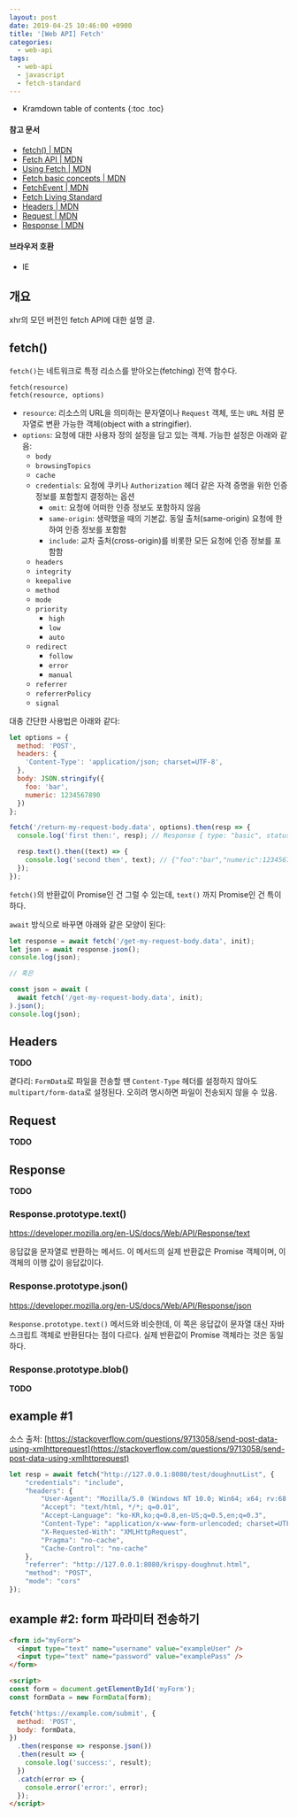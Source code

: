 ```yaml
---
layout: post
date: 2019-04-25 10:46:00 +0900
title: '[Web API] Fetch'
categories:
  - web-api
tags:
  - web-api
  - javascript
  - fetch-standard
---
```


* Kramdown table of contents
{:toc .toc}

#### 참고 문서

- [fetch() \| MDN](https://developer.mozilla.org/en-US/docs/Web/API/fetch)
- [Fetch API \| MDN](https://developer.mozilla.org/en-US/docs/Web/API/Fetch_API)
- [Using Fetch \| MDN](https://developer.mozilla.org/en-US/docs/Web/API/Fetch_API/Using_Fetch)
- [Fetch basic concepts \| MDN](https://developer.mozilla.org/en-US/docs/Web/API/Fetch_API/Basic_concepts)
- [FetchEvent \| MDN](https://developer.mozilla.org/en-US/docs/Web/API/FetchEvent)
- [Fetch Living Standard](https://fetch.spec.whatwg.org/)
- [Headers \| MDN](https://developer.mozilla.org/en-US/docs/Web/API/Headers)
- [Request \| MDN](https://developer.mozilla.org/en-US/docs/Web/API/Request)
- [Response \| MDN](https://developer.mozilla.org/en-US/docs/Web/API/Response)

#### 브라우저 호환

- IE


## 개요

xhr의 모던 버전인 fetch API에 대한 설명 글.


## fetch()

`fetch()`는 네트워크로 특정 리소스를 받아오는(fetching) 전역 함수다.

```
fetch(resource)
fetch(resource, options)
```

- `resource`: 리소스의 URL을 의미하는 문자열이나 `Request` 객체, 또는 `URL` 처럼 문자열로 변환 가능한 객체(object with a stringifier).
- `options`: 요청에 대한 사용자 정의 설정을 담고 있는 객체. 가능한 설정은 아래와 같음:
  - `body`
  - `browsingTopics`
  - `cache`
  - `credentials`: 요청에 쿠키나 `Authorization` 헤더 같은 자격 증명을 위한 인증 정보를 포함할지 결정하는 옵션
    - `omit`: 요청에 어떠한 인증 정보도 포함하지 않음
    - `same-origin`: 생략했을 때의 기본값. 동일 출처(same-origin) 요청에 한하여 인증 정보를 포함함
    - `include`: 교차 출처(cross-origin)를 비롯한 모든 요청에 인증 정보를 포함함
  - `headers`
  - `integrity`
  - `keepalive`
  - `method`
  - `mode`
  - `priority`
    - `high`
    - `low`
    - `auto`
  - `redirect`
    - `follow`
    - `error`
    - `manual`
  - `referrer`
  - `referrerPolicy`
  - `signal`

대충 간단한 사용법은 아래와 같다:

```js
let options = {
  method: 'POST',
  headers: {
    'Content-Type': 'application/json; charset=UTF-8',
  },
  body: JSON.stringify({
    foo: 'bar',
    numeric: 1234567890
  })
};

fetch('/return-my-request-body.data', options).then(resp => {
  console.log('first then:', resp); // Response { type: "basic", status: 200, ok: true, statusText: "OK", ... }

  resp.text().then((text) => {
    console.log('second then', text); // {"foo":"bar","numeric":1234567890}
  });
});
```

`fetch()`의 반환값이 Promise인 건 그럴 수 있는데, `text()` 까지 Promise인 건 특이하다.

`await` 방식으로 바꾸면 아래와 같은 모양이 된다:

```js
let response = await fetch('/get-my-request-body.data', init);
let json = await response.json();
console.log(json);

// 혹은

const json = await (
  await fetch('/get-my-request-body.data', init);
).json();
console.log(json);
```


## Headers

**TODO**

곁다리: `FormData`로 파일을 전송할 땐 `Content-Type` 헤더를 설정하지 않아도 `multipart/form-data`로 설정된다. 오히려 명시하면 파일이 전송되지 않을 수 있음.


## Request

**TODO**


## Response

**TODO**

### Response.prototype.text()

https://developer.mozilla.org/en-US/docs/Web/API/Response/text

응답값을 문자열로 반환하는 메서드. 이 메서드의 실제 반환값은 Promise 객체이며, 이 객체의 이행 값이 응답값이다.

### Response.prototype.json()

https://developer.mozilla.org/en-US/docs/Web/API/Response/json

`Response.prototype.text()` 메서드와 비슷한데, 이 쪽은 응답값이 문자열 대신 자바스크립트 객체로 반환된다는 점이 다르다. 실제 반환값이 Promise 객체라는 것은 동일하다.

### Response.prototype.blob()

**TODO**


## example #1

소스 출처: [https://stackoverflow.com/questions/9713058/send-post-data-using-xmlhttprequest](https://stackoverflow.com/questions/9713058/send-post-data-using-xmlhttprequest)

```js
let resp = await fetch("http://127.0.0.1:8080/test/doughnutList", {
    "credentials": "include",
    "headers": {
        "User-Agent": "Mozilla/5.0 (Windows NT 10.0; Win64; x64; rv:68.0) Gecko/20100101 Firefox/68.0",
        "Accept": "text/html, */*; q=0.01",
        "Accept-Language": "ko-KR,ko;q=0.8,en-US;q=0.5,en;q=0.3",
        "Content-Type": "application/x-www-form-urlencoded; charset=UTF-8",
        "X-Requested-With": "XMLHttpRequest",
        "Pragma": "no-cache",
        "Cache-Control": "no-cache"
    },
    "referrer": "http://127.0.0.1:8080/krispy-doughnut.html",
    "method": "POST",
    "mode": "cors"
});
```


## example #2: form 파라미터 전송하기

```html
<form id="myForm">
  <input type="text" name="username" value="exampleUser" />
  <input type="text" name="password" value="examplePass" />
</form>

<script>
const form = document.getElementById('myForm');
const formData = new FormData(form);

fetch('https://example.com/submit', {
  method: 'POST',
  body: formData,
})
  .then(response => response.json())
  .then(result => {
    console.log('success:', result);
  })
  .catch(error => {
    console.error('error:', error);
  });
</script>
```
